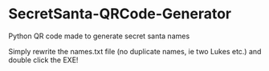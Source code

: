 # SecretSanta-QRCode-Generator
Python QR code made to generate secret santa names

Simply rewrite the names.txt file (no duplicate names, ie two Lukes etc.) and double click the EXE!
